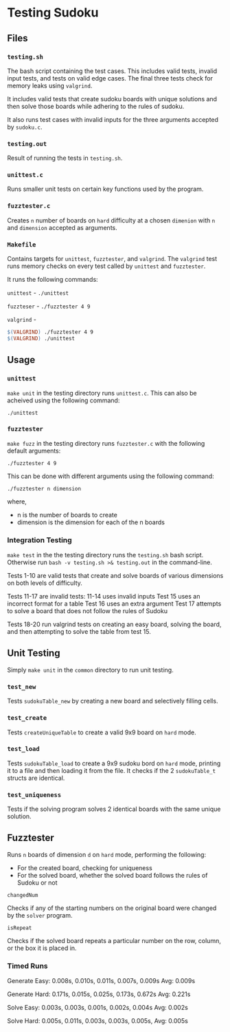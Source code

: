 # Testing Sudoku

## Files

### `testing.sh`

The bash script containing the test cases. This includes valid tests, invalid input tests, and tests on valid edge cases. The final three tests check for memory leaks using `valgrind`.

It includes valid tests that create sudoku boards with unique solutions and then solve those boards while adhering to the rules of sudoku.

It also runs test cases with invalid inputs for the three arguments accepted by `sudoku.c`.

### `testing.out`

Result of running the tests in `testing.sh`.

### `unittest.c`

Runs smaller unit tests on certain key functions used by the program.

### `fuzztester.c`

Creates `n` number of boards on `hard` difficulty at a chosen `dimenion` with `n` and `dimension` accepted as arguments.

### `Makefile`

Contains targets for `unittest`, `fuzztester`, and `valgrind`. The `valgrind` test runs memory checks on every test called by `unittest` and `fuzztester`.

It runs the following commands:

`unittest` - `./unittest`

`fuzzteser` - `./fuzztester 4 9`

`valgrind` -

```makefile
$(VALGRIND) ./fuzztester 4 9
$(VALGRIND) ./unittest
```

## Usage

### `unittest`

`make unit` in the testing directory runs `unittest.c`. This can also be acheived using the following command:

`./unittest`

### `fuzztester`

`make fuzz` in the testing directory runs `fuzztester.c` with the following default arguments:

`./fuzztester 4 9`

This can be done with different arguments using the following command:

`./fuzztester n dimension`

where,

* n is the number of boards to create
* dimension is the dimension for each of the n boards

### Integration Testing

`make test` in the the testing directory runs the `testing.sh` bash script. Otherwise run `bash -v testing.sh >& testing.out` in the command-line.

Tests 1-10 are valid tests that create and solve boards of various dimensions on both levels of difficulty.

Tests 11-17 are invalid tests:
11-14 uses invalid inputs
Test 15 uses an incorrect format for a table
Test 16 uses an extra argument
Test 17 attempts to solve a board that does not follow the rules of Sudoku

Tests 18-20 run valgrind tests on creating an easy board, solving the board, and then attempting to solve the table from test 15.

## Unit Testing

Simply `make unit` in the `common` directory to run unit testing.

### `test_new`

Tests `sudokuTable_new` by creating a new board and selectively filling cells.

### `test_create`

Tests `createUniqueTable` to create a valid 9x9 board on `hard` mode.

### `test_load`

Tests `sudokuTable_load` to create a 9x9 sudoku bord on `hard` mode, printing it to a file and then loading it from the file. It checks if the 2 `sudokuTable_t` structs are identical.

### `test_uniqueness`

Tests if the solving program solves 2 identical boards with the same unique solution.

## Fuzztester

Runs `n` boards of dimension `d` on `hard` mode, performing the following:

* For the created board, checking for uniqueness
* For the solved board, whether the solved board follows the rules of Sudoku or not

`changedNum`

Checks if any of the starting numbers on the original board were changed by the `solver` program.

`isRepeat`

Checks if the solved board repeats a particular number on the row, column, or the box it is placed in.

### Timed Runs
Generate Easy: 0.008s, 0.010s, 0.011s, 0.007s, 0.009s
Avg: 0.009s

Generate Hard: 0.171s, 0.015s, 0.025s, 0.173s, 0.672s
Avg: 0.221s

Solve Easy: 0.003s, 0.003s, 0.001s, 0.002s, 0.004s
Avg: 0.002s

Solve Hard: 0.005s, 0.011s, 0.003s, 0.003s, 0.005s, 
Avg: 0.005s